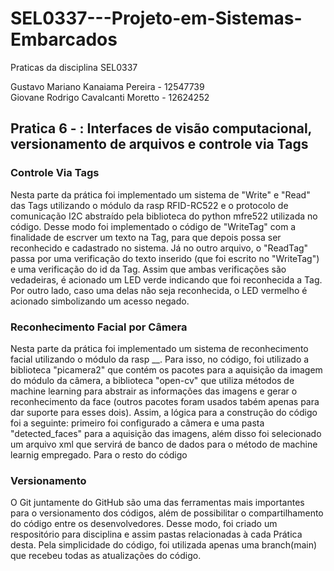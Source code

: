 # SEL0337---Projeto-em-Sistemas-Embarcados

Praticas da disciplina SEL0337

Gustavo Mariano Kanaiama Pereira - 12547739<br/>
Giovane Rodrigo Cavalcanti Moretto - 12624252

## Pratica 6 - : Interfaces de visão computacional, versionamento de arquivos e controle via Tags

### Controle Via Tags
Nesta parte da prática foi implementado um sistema de "Write" e "Read" das Tags utilizando o módulo da rasp RFID-RC522 e o protocolo de comunicação I2C abstraído pela biblioteca do python mfre522 utilizada no código. Desse modo foi implementado o código de "WriteTag" com a finalidade de escrver um texto na Tag, para que depois possa ser reconhecido e cadastrado no sistema. Já no outro arquivo, o "ReadTag" passa por uma verificação do texto inserido (que foi escrito no "WriteTag") e uma verificação do id da Tag. Assim que ambas verificações são vedadeiras, é acionado um LED verde indicando que foi reconhecida a Tag. Por outro lado, caso uma delas não seja reconhecida, o LED vermelho é acionado simbolizando um acesso negado.

### Reconhecimento Facial por Câmera
Nesta parte da prática foi implementado um sistema de reconhecimento facial utilizando o módulo da rasp __. Para isso, no código, foi utilizado a biblioteca "picamera2" que contém os pacotes para a aquisição da imagem do módulo da câmera, a biblioteca "open-cv" que utiliza métodos de machine learning para abstrair as informações das imagens e gerar o reconhecimento da face (outros pacotes foram usados tabém apenas para dar suporte para esses dois). Assim, a lógica para a construção do código foi a seguinte: primeiro foi configurado a cãmera e uma pasta "detected_faces" para a aquisição das imagens, além disso foi selecionado um arquivo xml que servirá de banco de dados para o método de machine learnig empregado. Para o resto do código 



### Versionamento
O Git juntamente do GitHub são uma das ferramentas mais importantes para o versionamento dos códigos, além de possibilitar o compartilhamento do código entre os desenvolvedores. Desse modo, foi criado um respositório para disciplina e assim pastas relacionadas à cada Prática desta. Pela simplicidade do código, foi utilizada apenas uma branch(main) que recebeu todas as atualizações do código.